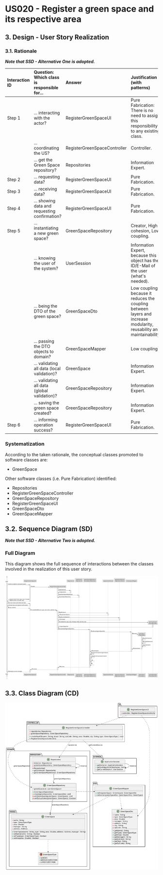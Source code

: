 # US020 - Register a green space and its respective area

## 3. Design - User Story Realization

### 3.1. Rationale

_**Note that SSD - Alternative One is adopted.**_

| Interaction ID | Question: Which class is responsible for...   | Answer                       | Justification (with patterns)                                                                                          |
|:---------------|:----------------------------------------------|:-----------------------------|:-----------------------------------------------------------------------------------------------------------------------|
| Step 1         | ... interacting with the actor?               | RegisterGreenSpaceUI         | Pure Fabrication: There is no need to assign this responsibility to any existing class.                                |
|                | ... coordinating the US?                      | RegisterGreenSpaceController | Controller.                                                                                                            |
|                | ... get the Green Space repository?           | Repositories                 | Information Expert.                                                                                                    |
| Step 2         | ... requesting data?                          | RegisterGreenSpaceUI         | Pure Fabrication.                                                                                                      |
| Step 3         | ... receiving data?                           | RegisterGreenSpaceUI         | Pure Fabrication.                                                                                                      |
| Step 4         | ... showing data and requesting confirmation? | RegisterGreenSpaceUI         | Pure Fabrication.                                                                                                      |
| Step 5         | ... instantiating a new green space?          | GreenSpaceRepository         | Creator, High cohesion, Low coupling.                                                                                  |
|                | ... knowing the user of the system?           | UserSession                  | Information Expert, because this object has the ID/E-Mail of the user (what's needed).                                 |
|                | ... being the DTO of the green space?         | GreenSpaceDto                | Low coupling, because it reduces the coupling between layers and increase modularity, reusability and maintainability. |
|                | ... passing the DTO objects to domain?        | GreenSpaceMapper             | Low coupling.                                                                                                          |
|                | ... validating all data (local validation)?   | GreenSpace                   | Information Expert.                                                                                                    | 
|                | ... validating all data (global validation)?  | GreenSpaceRepository         | Information Expert.                                                                                                    | 
|                | ... saving the green space created?           | GreenSpaceRepository         | Information Expert.                                                                                                    |
| Step 6         | ... informing operation success?              | RegisterGreenSpaceUI         | Pure Fabrication.                                                                                                      |

### Systematization ##

According to the taken rationale, the conceptual classes promoted to software classes are:

* GreenSpace

Other software classes (i.e. Pure Fabrication) identified:

* Repositories
* RegisterGreenSpaceController
* GreenSpaceRepository
* RegisterGreenSpaceUI
* GreenSpaceDto
* GreenSpaceMapper

## 3.2. Sequence Diagram (SD)

_**Note that SSD - Alternative Two is adopted.**_

### Full Diagram

This diagram shows the full sequence of interactions between the classes involved in the realization of this user story.

![Sequence Diagram - Full](svg/us020-sequence-diagram-full.svg)

## 3.3. Class Diagram (CD)

![Class Diagram](svg/us020-class-diagram.svg)